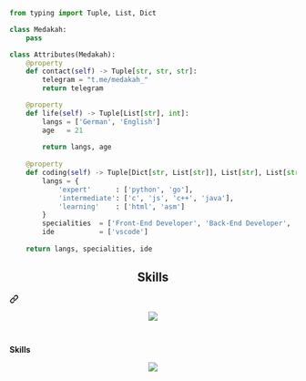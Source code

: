 ```py
from typing import Tuple, List, Dict

class Medakah:
    pass

class Attributes(Medakah):
    @property
    def contact(self) -> Tuple[str, str, str]:
        telegram = "t.me/medakah_"
        return telegram

    @property
    def life(self) -> Tuple[List[str], int]:
        langs = ['German', 'English']
        age   = 21
		
        return langs, age
	
    @property
    def coding(self) -> Tuple[Dict[str, List[str]], List[str], List[str], Dict[str]]:
        langs = {
            'expert'      : ['python', 'go'],
            'intermediate': ['c', 'js', 'c++', 'java'],
            'learning'    : ['html', 'asm']
        }
        specialities  = ['Front-End Developer', 'Back-End Developer', 'Database Developer', 'DevOps Engineer', 'Mobile App Developer', 'Game Cheats Developer', 'Security Specialist']
        ide           = ['vscode']
        
	return langs, specialities, ide
```
<div class="markdown-heading" dir="auto"><h2 align="center" class="heading-element" dir="auto">Skills </h2><a id="user-content-skills-" class="anchor" aria-label="Permalink: Skills " href="#skills-"><svg class="octicon octicon-link" viewBox="0 0 16 16" version="1.1" width="16" height="16" aria-hidden="true"><path d="m7.775 3.275 1.25-1.25a3.5 3.5 0 1 1 4.95 4.95l-2.5 2.5a3.5 3.5 0 0 1-4.95 0 .751.751 0 0 1 .018-1.042.751.751 0 0 1 1.042-.018 1.998 1.998 0 0 0 2.83 0l2.5-2.5a2.002 2.002 0 0 0-2.83-2.83l-1.25 1.25a.751.751 0 0 1-1.042-.018.751.751 0 0 1-.018-1.042Zm-4.69 9.64a1.998 1.998 0 0 0 2.83 0l1.25-1.25a.751.751 0 0 1 1.042.018.751.751 0 0 1 .018 1.042l-1.25 1.25a3.5 3.5 0 1 1-4.95-4.95l2.5-2.5a3.5 3.5 0 0 1 4.95 0 .751.751 0 0 1-.018 1.042.751.751 0 0 1-1.042.018 1.998 1.998 0 0 0-2.83 0l-2.5 2.5a1.998 1.998 0 0 0 0 2.83Z"></path></svg></a></div>
<p align="center" dir="auto">
  <a href="https://skillicons.dev" rel="nofollow">
    <img src="https://camo.githubusercontent.com/9b74dfc9d98edbf3375ec1eacac12086ec421eefca226d35983feaf8af7b2c92/68747470733a2f2f736b696c6c69636f6e732e6465762f69636f6e733f693d707974686f6e2c676f6c616e672c7673636f64652c616e64726f696473747564696f2c632c63732c6370702c6a732c6373732c68746d6c" data-canonical-src="https://skillicons.dev/icons?i=python,golang,vscode,rust,c,cs,cpp,js,css,html" style="max-width: 100%;">
  </a>
</p>
<p align="center" dir="auto">
    <a target="_blank" rel="noopener noreferrer nofollow" href="https://camo.githubusercontent.com/1105ca082d834b2205bf97470bdcbbc5f5b9a3303767cd7d37c0ed3b360af375/68747470733a2f2f6769746875622d726561646d652d73746174732e76657263656c2e6170702f6170693f757365726e616d653d7874656b6b79267468656d653d746f6b796f6e696768742673686f775f69636f6e733d74727565"><img alt="" src="https://camo.githubusercontent.com/1105ca082d834b2205bf97470bdcbbc5f5b9a3303767cd7d37c0ed3b360af375/68747470733a2f2f6769746875622d726561646d652d73746174732e76657263656c2e6170702f6170693f757365726e616d653d7874656b6b79267468656d653d746f6b796f6e696768742673686f775f69636f6e733d74727565" data-canonical-src="https://github-readme-stats.vercel.app/api?username=xtekky&amp;theme=tokyonight&amp;show_icons=true" style="max-width: 100%;"></a>
</p>
<p align="center" dir="auto">
    <a target="_blank" rel="noopener noreferrer nofollow" href="https://camo.githubusercontent.com/f3fe72aa65d2f15e67f3438b8abcd7ad1e75fad5e8b10a4a57a451bda2c35a06/68747470733a2f2f6c616e796172642e636e7261642e6465762f6170692f313131353337383134373633303738383631382f"><img alt="" src="https://camo.githubusercontent.com/f3fe72aa65d2f15e67f3438b8abcd7ad1e75fad5e8b10a4a57a451bda2c35a06/68747470733a2f2f6c616e796172642e636e7261642e6465762f6170692f313131353337383134373633303738383631382f" data-canonical-src="https://lanyard.cnrad.dev/api/1115378147630788618/" style="max-width: 100%;"></a>
</p>
</article>
  </div>
</div>

**Skills**

<p align="center">
  <a href="https://skillicons.dev">
    <img src="https://skillicons.dev/icons?i=git,kubernetes,docker,c,vim" />
  </a>
</p>
